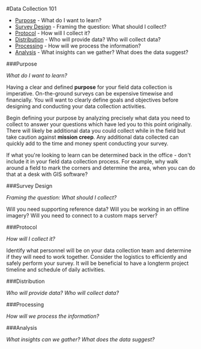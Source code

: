 #Data Collection 101

* [Purpose](#Purpose) - What do I want to learn?
* [Survey Design](#Survey-Design) - Framing the question: What should I collect?
* [Protocol](#Protocol) - How will I collect it?
* [Distribution](#Distribution) - Who will provide data? Who will collect data?
* [Processing](#Processing) - How will we process the information?
* [Analysis](#Analysis) - What insights can we gather? What does the data suggest?

###Purpose <a id="Purpose"></a>

_What do I want to learn?_

Having a clear and defined **purpose** for your field data collection is imperative. On-the-ground surveys can be expensive timewise and financially. You will want to clearly define goals and objectives before designing and conducting your data collection activities.

Begin defining your purpose by analyzing precisely what data you need to collect to answer your questions which have led you to this point originally. There will likely be additional data you could collect while in the field but take caution against **mission creep**. Any additional data collected can quickly add to the time and money spent conducting your survey.

If what you're looking to learn can be determined back in the office - don't include it in your field data collection process. For example, why walk around a field to mark the corners and determine the area, when you can do that at a desk with GIS software?

###Survey Design <a id="Survey-Design"></a>

_Framing the question: What should I collect?_

Will you need supporting reference data? Will you be working in an offline imagery? Will you need to connect to a custom maps server?

###Protocol <a id="Protocol"></a>

_How will I collect it?_

Identify what personnel will be on your data collection team and determine if they will need to work together. Consider the logistics to efficiently and safely perform your survey. It will be beneficial to have a longterm project timeline and schedule of daily activities.

###Distribution <a id="Distribution"></a>

_Who will provide data? Who will collect data?_

###Processing <a id="Processing"></a>

_How will we process the information?_

###Analysis <a id="Analysis"></a>

_What insights can we gather? What does the data suggest?_

